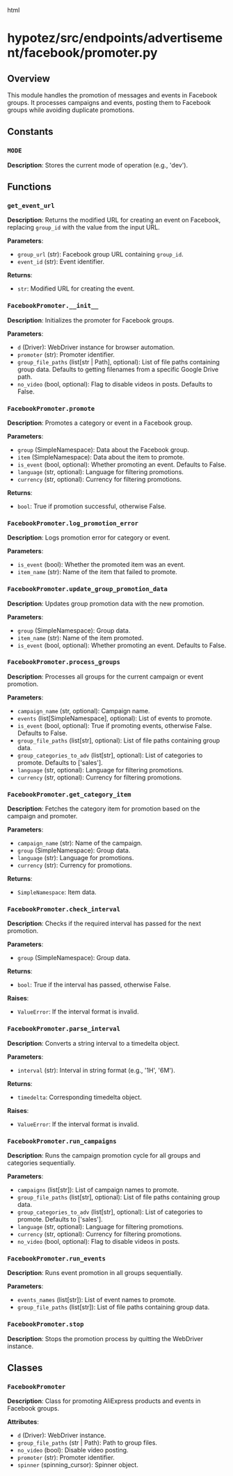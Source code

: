 html
<h1>hypotez/src/endpoints/advertisement/facebook/promoter.py</h1>

<h2>Overview</h2>
<p>This module handles the promotion of messages and events in Facebook groups. It processes campaigns and events, posting them to Facebook groups while avoiding duplicate promotions.</p>

<h2>Constants</h2>

<h3><code>MODE</code></h3>

<p><strong>Description</strong>: Stores the current mode of operation (e.g., 'dev').</p>


<h2>Functions</h2>

<h3><code>get_event_url</code></h3>

<p><strong>Description</strong>: Returns the modified URL for creating an event on Facebook, replacing <code>group_id</code> with the value from the input URL.</p>

<p><strong>Parameters</strong>:</p>
<ul>
  <li><code>group_url</code> (str): Facebook group URL containing <code>group_id</code>.</li>
  <li><code>event_id</code> (str): Event identifier.</li>
</ul>

<p><strong>Returns</strong>:</p>
<ul>
  <li><code>str</code>: Modified URL for creating the event.</li>
</ul>


<h3><code>FacebookPromoter.__init__</code></h3>

<p><strong>Description</strong>: Initializes the promoter for Facebook groups.</p>

<p><strong>Parameters</strong>:</p>
<ul>
  <li><code>d</code> (Driver): WebDriver instance for browser automation.</li>
  <li><code>promoter</code> (str): Promoter identifier.</li>
  <li><code>group_file_paths</code> (list[str | Path], optional): List of file paths containing group data. Defaults to getting filenames from a specific Google Drive path.</li>
  <li><code>no_video</code> (bool, optional): Flag to disable videos in posts. Defaults to False.</li>
</ul>


<h3><code>FacebookPromoter.promote</code></h3>

<p><strong>Description</strong>: Promotes a category or event in a Facebook group.</p>

<p><strong>Parameters</strong>:</p>
<ul>
  <li><code>group</code> (SimpleNamespace): Data about the Facebook group.</li>
  <li><code>item</code> (SimpleNamespace): Data about the item to promote.</li>
  <li><code>is_event</code> (bool, optional): Whether promoting an event. Defaults to False.</li>
  <li><code>language</code> (str, optional): Language for filtering promotions.</li>
  <li><code>currency</code> (str, optional): Currency for filtering promotions.</li>
</ul>

<p><strong>Returns</strong>:</p>
<ul>
  <li><code>bool</code>: True if promotion successful, otherwise False.</li>
</ul>


<h3><code>FacebookPromoter.log_promotion_error</code></h3>

<p><strong>Description</strong>: Logs promotion error for category or event.</p>

<p><strong>Parameters</strong>:</p>
<ul>
  <li><code>is_event</code> (bool): Whether the promoted item was an event.</li>
  <li><code>item_name</code> (str): Name of the item that failed to promote.</li>
</ul>


<h3><code>FacebookPromoter.update_group_promotion_data</code></h3>

<p><strong>Description</strong>: Updates group promotion data with the new promotion.</p>

<p><strong>Parameters</strong>:</p>
<ul>
  <li><code>group</code> (SimpleNamespace): Group data.</li>
  <li><code>item_name</code> (str): Name of the item promoted.</li>
  <li><code>is_event</code> (bool, optional): Whether promoting an event. Defaults to False.</li>
</ul>


<h3><code>FacebookPromoter.process_groups</code></h3>

<p><strong>Description</strong>: Processes all groups for the current campaign or event promotion.</p>

<p><strong>Parameters</strong>:</p>
<ul>
  <li><code>campaign_name</code> (str, optional): Campaign name.</li>
  <li><code>events</code> (list[SimpleNamespace], optional): List of events to promote.</li>
  <li><code>is_event</code> (bool, optional): True if promoting events, otherwise False. Defaults to False.</li>
  <li><code>group_file_paths</code> (list[str], optional): List of file paths containing group data.</li>
  <li><code>group_categories_to_adv</code> (list[str], optional): List of categories to promote. Defaults to ['sales'].</li>
  <li><code>language</code> (str, optional): Language for filtering promotions.</li>
  <li><code>currency</code> (str, optional): Currency for filtering promotions.</li>
</ul>


<h3><code>FacebookPromoter.get_category_item</code></h3>

<p><strong>Description</strong>: Fetches the category item for promotion based on the campaign and promoter.</p>

<p><strong>Parameters</strong>:</p>
<ul>
  <li><code>campaign_name</code> (str): Name of the campaign.</li>
  <li><code>group</code> (SimpleNamespace): Group data.</li>
  <li><code>language</code> (str): Language for promotions.</li>
  <li><code>currency</code> (str): Currency for promotions.</li>
</ul>

<p><strong>Returns</strong>:</p>
<ul>
  <li><code>SimpleNamespace</code>: Item data.</li>
</ul>


<h3><code>FacebookPromoter.check_interval</code></h3>

<p><strong>Description</strong>: Checks if the required interval has passed for the next promotion.</p>

<p><strong>Parameters</strong>:</p>
<ul>
  <li><code>group</code> (SimpleNamespace): Group data.</li>
</ul>

<p><strong>Returns</strong>:</p>
<ul>
  <li><code>bool</code>: True if the interval has passed, otherwise False.</li>
</ul>

<p><strong>Raises</strong>:</p>
<ul>
  <li><code>ValueError</code>: If the interval format is invalid.</li>
</ul>


<h3><code>FacebookPromoter.parse_interval</code></h3>

<p><strong>Description</strong>: Converts a string interval to a timedelta object.</p>

<p><strong>Parameters</strong>:</p>
<ul>
  <li><code>interval</code> (str): Interval in string format (e.g., '1H', '6M').</li>
</ul>

<p><strong>Returns</strong>:</p>
<ul>
  <li><code>timedelta</code>: Corresponding timedelta object.</li>
</ul>

<p><strong>Raises</strong>:</p>
<ul>
  <li><code>ValueError</code>: If the interval format is invalid.</li>
</ul>


<h3><code>FacebookPromoter.run_campaigns</code></h3>

<p><strong>Description</strong>: Runs the campaign promotion cycle for all groups and categories sequentially.</p>

<p><strong>Parameters</strong>:</p>
<ul>
  <li><code>campaigns</code> (list[str]): List of campaign names to promote.</li>
  <li><code>group_file_paths</code> (list[str], optional): List of file paths containing group data.</li>
  <li><code>group_categories_to_adv</code> (list[str], optional): List of categories to promote. Defaults to ['sales'].</li>
  <li><code>language</code> (str, optional): Language for filtering promotions.</li>
  <li><code>currency</code> (str, optional): Currency for filtering promotions.</li>
  <li><code>no_video</code> (bool, optional): Flag to disable videos in posts.</li>
</ul>


<h3><code>FacebookPromoter.run_events</code></h3>

<p><strong>Description</strong>: Runs event promotion in all groups sequentially.</p>

<p><strong>Parameters</strong>:</p>
<ul>
  <li><code>events_names</code> (list[str]): List of event names to promote.</li>
  <li><code>group_file_paths</code> (list[str]): List of file paths containing group data.</li>
</ul>


<h3><code>FacebookPromoter.stop</code></h3>

<p><strong>Description</strong>: Stops the promotion process by quitting the WebDriver instance.</p>


<h2>Classes</h2>

<h3><code>FacebookPromoter</code></h3>

<p><strong>Description</strong>: Class for promoting AliExpress products and events in Facebook groups.</p>


<p><strong>Attributes</strong>:</p>
<ul>
  <li><code>d</code> (Driver): WebDriver instance.</li>
  <li><code>group_file_paths</code> (str | Path): Path to group files.</li>
  <li><code>no_video</code> (bool): Disable video posting.</li>
  <li><code>promoter</code> (str): Promoter identifier.</li>
  <li><code>spinner</code> (spinning_cursor): Spinner object.</li>
</ul>